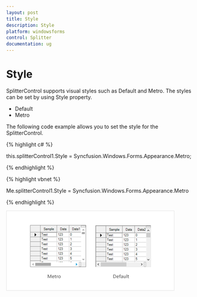 ```yaml
---
layout: post
title: Style
description: Style
platform: windowsforms
control: Splitter  
documentation: ug
---
```


# Style

SplitterControl supports visual styles such as Default and Metro. The styles can be set by using Style property. 

* Default
* Metro

The following code example allows you to set the style for the SplitterControl.

{% highlight c# %}

this.splitterControl1.Style = Syncfusion.Windows.Forms.Appearance.Metro;

{% endhighlight %}

{% highlight vbnet %}

Me.splitterControl1.Style = Syncfusion.Windows.Forms.Appearance.Metro

{% endhighlight %}

 ![](Concept-and-Features_images/Concept-and-Features_img1.png)
